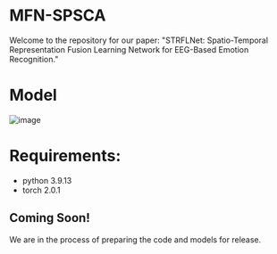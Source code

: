 # MFN-SPSCA
Welcome to the repository for our paper: "STRFLNet: Spatio-Temporal Representation Fusion Learning Network for EEG-Based Emotion Recognition."
# Model
![image](https://github.com/ZJUTofBrainIntelligence/STRFLNet/blob/main/image/figure.png)

# Requirements:
* python 3.9.13 <br>
* torch 2.0.1

## Coming Soon!
We are in the process of preparing the code and models for release.
